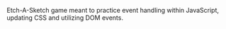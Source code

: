 Etch-A-Sketch game meant to practice event handling within JavaScript, updating CSS and utilizing DOM events.

